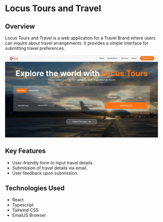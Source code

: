 # Locus Tours and Travel

## Overview

Locus Tours and Travel is a web application for a Travel Brand where users can inquire about travel arrangements. It provides a simple interface for submitting travel preferences.

![Locus Tours and Travel Landing Page](/public/locus-landing.png)


## Key Features

* User-friendly form to input travel details.
* Submission of travel details via email.
* User feedback upon submission.

## Technologies Used
* React
* Typescript
* Tailwind CSS
* EmailJS Browser
